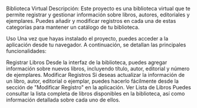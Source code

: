 Biblioteca Virtual
Descripción:
Este proyecto es una biblioteca virtual que te permite registrar y gestionar información sobre libros, autores, editoriales y ejemplares. Puedes añadir y
modificar registros en cada una de estas categorías para mantener un catálogo de tu biblioteca.

Uso
Una vez que hayas instalado el proyecto, puedes acceder a la aplicación desde tu navegador. A continuación, se detallan las principales funcionalidades:

Registrar Libros
Desde la interfaz de la biblioteca, puedes agregar información sobre nuevos libros, incluyendo título, autor, editorial y número de ejemplares.
Modificar Registros
Si deseas actualizar la información de un libro, autor, editorial o ejemplar, puedes hacerlo fácilmente desde la sección de "Modificar Registro" en la aplicación.
Ver Lista de Libros
Puedes consultar la lista completa de libros disponibles en la biblioteca, así como información detallada sobre cada uno de ellos.
